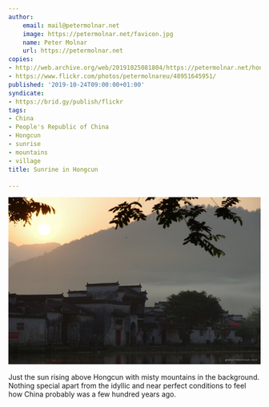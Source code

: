 ```yaml
---
author:
    email: mail@petermolnar.net
    image: https://petermolnar.net/favicon.jpg
    name: Peter Molnar
    url: https://petermolnar.net
copies:
- http://web.archive.org/web/20191025081804/https://petermolnar.net/hongcun-lake-sunrise/
- https://www.flickr.com/photos/petermolnareu/48951645951/
published: '2019-10-24T09:00:00+01:00'
syndicate:
- https://brid.gy/publish/flickr
tags:
- China
- People's Republic of China
- Hongcun
- sunrise
- mountains
- village
title: Sunrine in Hongcun

---
```


![](hongcun-lake-sunrise.jpg)

Just the sun rising above Hongcun with misty mountains in the
background. Nothing special apart from the idyllic and near perfect
conditions to feel how China probably was a few hundred years ago.